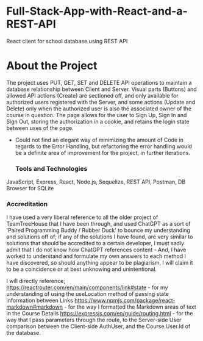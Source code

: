 # Full-Stack-App-with-React-and-a-REST-API
 React client for school database using REST API

# About the Project
The project uses PUT, GET, SET and DELETE API operations to maintain a database relationship between Client and Server. Visual parts (Buttons) and allowed API actions (Create) are sectioned off, and only available for authorized users registered with the Server, and some actions (Update and Delete) only when the authorized user is also the associated owner of the course in question.
The page allows for the user to Sign Up, Sign In and Sign Out, storing the authorization in a cookie, and retains the login state between uses of the page. 

- Could not find an elegant way of minimizing the amount of Code in regards to the Error Handling, but refactoring the error handling would be a definite area of improvement for the project, in further iterations. 

  ### Tools and Technologies
 JavaScript, 
 Express, 
 React, 
 Node.js, 
 Sequelize,
 REST API,
 Postman,
 DB Browser for SQLite

 ### Accreditation
 I have used a very liberal reference to all the older project of TeamTreeHouse that I have been through, and used ChatGPT as a sort of 'Paired Programming Buddy / Rubber Duck' to bounce my understanding and solutions off of; if any of the solutions I have found, are very similar to solutions that should be accredited to a certain developer, I must sadly admit that I do not know how ChatGPT references content - And, I have worked to understand and formulate my own answers to each method I have discovered, so should anything appear to be plagiarism, I will claim it to be a coincidence or at best unknowing and unintentional. 

 I will directly reference; 
 https://reactrouter.com/en/main/components/link#state - for my understanding of using the useLocation method of passing state information between Links
 https://www.npmjs.com/package/react-markdown#markdown - for the way I formatted the Markdown areas of text in the Course Details
 https://expressjs.com/en/guide/routing.html - for the way that I pass parameters through the route, to the Server-side User comparison between the Client-side AuthUser, and the Course.User.Id of the database.
